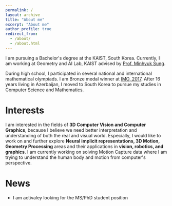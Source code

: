 ```yaml
---
permalink: /
layout: archive
title: "About me"
excerpt: "About me"
author_profile: true
redirect_from: 
  - /about/
  - /about.html
---
```


<!-- {% include base_path %} -->

I am pursuing a Bachelor's degree at the KAIST, South Korea. Currently, I am working at Geometry and AI Lab, KAIST advised by [Prof. Minhyuk Sung](https://mhsung.github.io/). 

During high school, I participated in several national and international mathematical olympiads. I am Bronze medal winner at [IMO, 2017](https://www.imo-official.org/participant_r.aspx?id=26093). After 16 years living in Azerbaijan, I moved to South Korea to pursue my studies in Computer Science and Mathematics.

Interests
=========
I am interested in the fields of __3D Computer Vision and Computer Graphics__, because I believe we need better interpretation and understanding of both the real and visual world. Especially, I would like to work on and further explore __Neural implicit representations, 3D Motion, Geometry Processing__ areas and their applications in __vision, robotics, and graphics__. I am currently working on solving Motion Capture data where I am trying to understand the human body and motion from computer's perspective.

News
====
+ I am activaley looking for the MS/PhD student position

